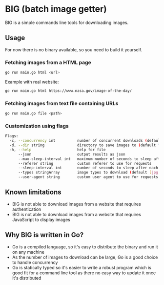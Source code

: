 # BIG (batch image getter)

BIG is a simple commands line tools for downloading images.

## Usage

For now there is no binary available, so you need to build it yourself.

### Fetching images from a HTML page

```bash
go run main.go html <url>
```

Example with real website:

```bash
go run main.go html https://www.nasa.gov/image-of-the-day/
```

### Fetching images from text file containing URLs

```bash
go run main.go file <path>
```

### Customization using flags

```bash
Flags:
  -c, --concurrency int          number of concurrent downloads (default 10)
  -d, --dir string               directory to save images to (default ".")
  -h, --help                     help for file
      --json                     output results as json
      --max-sleep-interval int   maximum number of seconds to sleep after each request
      --referer string           custom referer to use for requests
      --sleep-interval int       number of seconds to sleep after each request or minimum number of seconds for randomized sleep when used along max-sleep-interval (default 0)
      --types stringArray        image types to download (default [jpg,jpeg,png,gif,webp])
      --user-agent string        custom user agent to use for requests
```

## Known limitations

- BIG is not able to download images from a website that requires authentication
- BIG is not able to download images from a website that requires JavaScript to display images

## Why BIG is written in Go?

- Go is a compiled language, so it's easy to distribute the binary and run it on any machine
- As the number of images to download can be large, Go is a good choice to handle concurrency
- Go is statically typed so it's easier to write a robust program which is good fit for a command line tool as there no easy way to update it once it's distributed
